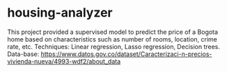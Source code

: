 # housing-analyzer
This project provided a supervised model to predict the price of a Bogota home based on characteristics such as number of rooms, location, crime rate, etc. Techniques: Linear regression, Lasso regression, Decision trees.
Data-base: https://www.datos.gov.co/dataset/Caracterizaci-n-precios-vivienda-nueva/4993-wdf2/about_data
